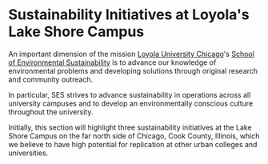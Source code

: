 # Sustainability Initiatives at Loyola's Lake Shore Campus

An important dimension of the mission [Loyola University Chicago](https://www.luc.edu)'s [School of Environmental Sustainability](https://www.luc.edu/sustainability) is to advance our knowledge of environmental problems and developing solutions through original research and community outreach.

In particular, SES strives to advance sustainability in operations across all university campuses and to develop an environmentally conscious culture throughout the university.

Initially, this section will highlight three sustainability initiatives at the Lake Shore Campus on the far north side of Chicago, Cook County, Illinois, which we believe to have high potential for replication at other urban colleges and universities.
